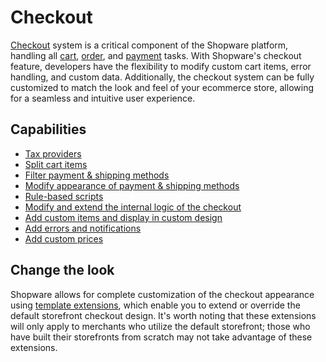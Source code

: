 # Checkout

[Checkout](/docs/concepts/commerce/checkout-concept) system is a critical component of the Shopware platform, handling all [cart](/docs/concepts/commerce/checkout-concept/cart), [order](/docs/concepts/commerce/checkout-concept/orders), and [payment](/docs/concepts/commerce/checkout-concept/payments) tasks. With Shopware's checkout feature, developers have the flexibility to modify custom cart items, error handling, and custom data. Additionally, the checkout system can be fully customized to match the look and feel of your ecommerce store, allowing for a seamless and intuitive user experience.

## Capabilities

 * [Tax providers](/docs/guides/plugins/apps/tax-provider#tax-provider-endpoint)
 * [Split cart items](/docs/guides/plugins/apps/app-scripts/cart-manipulation#split-line-items)
 * [Filter payment & shipping methods](/docs/guides/plugins/apps/custom-data)
 * [Modify appearance of payment & shipping methods](/docs/guides/plugins/apps/content)
 * [Rule-based scripts](/docs/guides/plugins/apps/app-scripts/cart-manipulation)
 * [Modify and extend the internal logic of the checkout](/docs/guides/plugins/apps/custom-data)
 * [Add custom items and display in custom design](/docs/guides/plugins/apps/app-scripts/cart-manipulation)
 * [Add errors and notifications](/docs/guides/plugins/apps/app-scripts/cart-manipulation)
 * [Add custom prices](/docs/guides/plugins/apps/app-scripts/cart-manipulation)

## Change the look

Shopware allows for complete customization of the checkout appearance using [template extensions](/docs/guides/plugins/plugins/storefront/customize-templates), which enable you to extend or override the default storefront checkout design. It's worth noting that these extensions will only apply to merchants who utilize the default storefront; those who have built their storefronts from scratch may not take advantage of these extensions.
